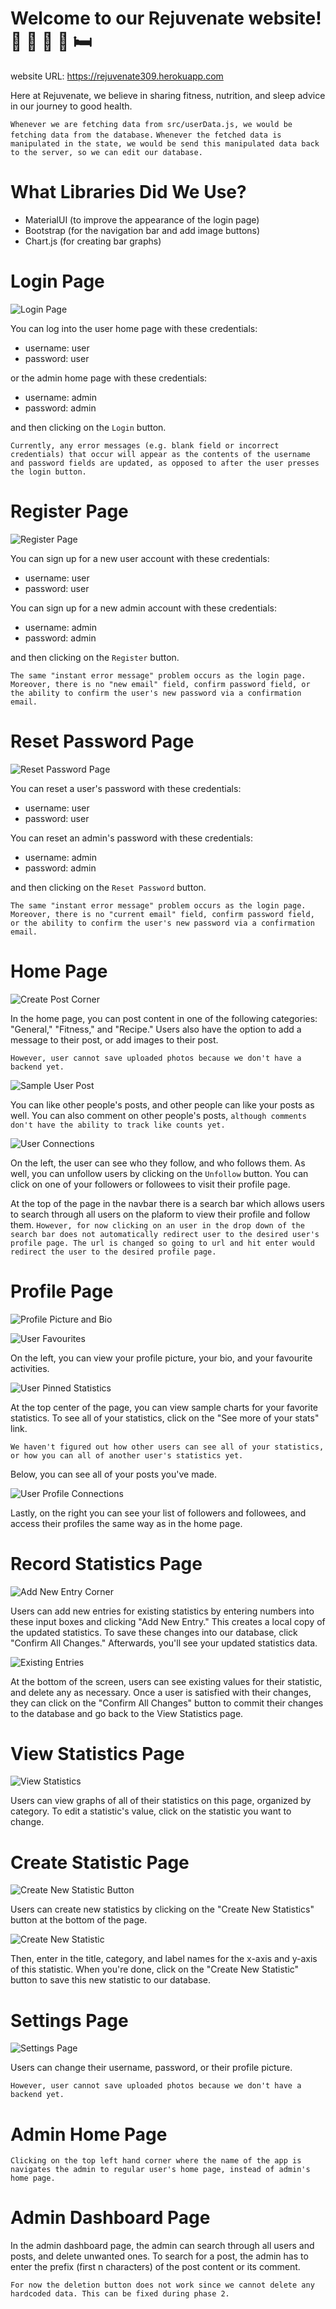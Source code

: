 # Welcome to our Rejuvenate website! 💪 🏃 🥗 🍲 🛏️ 

website URL: https://rejuvenate309.herokuapp.com

Here at Rejuvenate, we believe in sharing fitness, nutrition, and sleep advice in our journey to good health.

```Whenever we are fetching data from src/userData.js, we would be fetching data from the database.```
```Whenever the fetched data is manipulated in the state, we would be send this manipulated data back to the server, so we can edit our database.```

# What Libraries Did We Use?

- MaterialUI (to improve the appearance of the login page)
- Bootstrap (for the navigation bar and add image buttons)
- Chart.js (for creating bar graphs)

# Login Page

![Login Page](https://github.com/csc309-fall-2020/team01/blob/master/readme_images/LoginPage.png)

You can log into the user home page with these credentials:

- username: user
- password: user

or the admin home page with these credentials:

- username: admin
- password: admin

and then clicking on the ```Login``` button.

```Currently, any error messages (e.g. blank field or incorrect credentials) that occur will appear as the contents of the username and password fields are updated, as opposed to after the user presses the login button.```

# Register Page

![Register Page](https://github.com/csc309-fall-2020/team01/blob/master/readme_images/RegisterPage.png)

You can sign up for a new user account with these credentials:

- username: user
- password: user

You can sign up for a new admin account with these credentials:

- username: admin
- password: admin

and then clicking on the ```Register``` button.

```The same "instant error message" problem occurs as the login page.```
```Moreover, there is no "new email" field, confirm password field, or the ability to confirm the user's new password via a confirmation email.```

# Reset Password Page

![Reset Password Page](https://github.com/csc309-fall-2020/team01/blob/master/readme_images/ResetPasswordPage.png)

You can reset a user's password with these credentials:

- username: user
- password: user

You can reset an admin's password with these credentials:

- username: admin
- password: admin

and then clicking on the ```Reset Password``` button.

```The same "instant error message" problem occurs as the login page.```
```Moreover, there is no "current email" field, confirm password field, or the ability to confirm the user's new password via a confirmation email.```

# Home Page

![Create Post Corner](https://github.com/csc309-fall-2020/team01/blob/master/readme_images/CreatePostCorner.png)

In the home page, you can post content in one of the following categories: "General," "Fitness," and "Recipe."
Users also have the option to add a message to their post, or add images to their post. 

```However, user cannot save uploaded photos because we don't have a backend yet.```

![Sample User Post](https://github.com/csc309-fall-2020/team01/blob/master/readme_images/SamplePost.png)

You can like other people's posts, and other people can like your posts as well.
You can also comment on other people's posts, ```although comments don't have the ability to track like counts yet.```

![User Connections](https://github.com/csc309-fall-2020/team01/blob/master/readme_images/UserConnections.png)

On the left, the user can see who they follow, and who follows them. As well, you can unfollow users by clicking on the ```Unfollow``` button.
You can click on one of your followers or followees to visit their profile page.

At the top of the page in the navbar there is a search bar which allows users to search through all users on the plaform to view their profile and follow them.
```However, for now clicking on an user in the drop down of the search bar does not automatically redirect user to the desired user's profile page. The url is changed so going to url and hit enter would redirect the user to the desired profile page.```

# Profile Page

![Profile Picture and Bio](https://github.com/csc309-fall-2020/team01/blob/master/readme_images/ProfilePictureAndBio.png)

![User Favourites](https://github.com/csc309-fall-2020/team01/blob/master/readme_images/UserFavourites.png)

On the left, you can view your profile picture, your bio, and your favourite activities.

![User Pinned Statistics](https://github.com/csc309-fall-2020/team01/blob/master/readme_images/UserPinnedStats.png)

At the top center of the page, you can view sample charts for your favorite statistics.
To see all of your statistics, click on the "See more of your stats" link.

```We haven't figured out how other users can see all of your statistics, or how you can all of another user's statistics yet.```

Below, you can see all of your posts you've made.

![User Profile Connections](https://github.com/csc309-fall-2020/team01/blob/master/readme_images/UserConnectionsFollowing.png)

Lastly, on the right you can see your list of followers and followees, and access their profiles the same way as in the home page.

# Record Statistics Page

![Add New Entry Corner](https://github.com/csc309-fall-2020/team01/blob/CreateStatisticView/readme_images/AddNewEntryCorner.png)

Users can add new entries for existing statistics by entering numbers into these input boxes and clicking "Add New Entry."
This creates a local copy of the updated statistics. To save these changes into our database, click "Confirm All Changes." Afterwards, you'll see your updated statistics data.

![Existing Entries](https://github.com/csc309-fall-2020/team01/blob/CreateStatisticView/readme_images/ExistingEntriesCorner.png)

At the bottom of the screen, users can see existing values for their statistic, and delete any as necessary.
Once a user is satisfied with their changes, they can click on the "Confirm All Changes" button to commit their changes to the database and go back to the View Statistics page.

# View Statistics Page

![View Statistics](https://github.com/csc309-fall-2020/team01/blob/CreateStatisticView/readme_images/ViewStatistics.png)

Users can view graphs of all of their statistics on this page, organized by category.
To edit a statistic's value, click on the statistic you want to change.

# Create Statistic Page

![Create New Statistic Button](https://github.com/csc309-fall-2020/team01/blob/CreateStatisticView/readme_images/CreateNewStatisticsButton.png)

Users can create new statistics by clicking on the "Create New Statistics" button at the bottom of the page.

![Create New Statistic](https://github.com/csc309-fall-2020/team01/blob/CreateStatisticView/readme_images/CreateStatistic.png)

Then, enter in the title, category, and label names for the x-axis and y-axis of this statistic.
When you're done, click on the "Create New Statistic" button to save this new statistic to our database.

# Settings Page

![Settings Page](https://github.com/csc309-fall-2020/team01/blob/master/readme_images/SettingsPage.png)

Users can change their username, password, or their profile picture.

```However, user cannot save uploaded photos because we don't have a backend yet.```

# Admin Home Page

```Clicking on the top left hand corner where the name of the app is navigates the admin to regular user's home page, instead of admin's home page.```

# Admin Dashboard Page

In the admin dashboard page, the admin can search through all users and posts, and delete unwanted ones. 
To search for a post, the admin has to enter the prefix (first n characters) of the post content or its comment.

```For now the deletion button does not work since we cannot delete any hardcoded data. This can be fixed during phase 2.```
